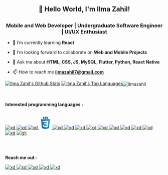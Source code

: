 <h2 align="center">👋 Hello World, I'm Ilma Zahil!<h2>

<h3 align="center">Mobile and Web Developer | Undergraduate Software Engineer | UI/UX Enthusiast</h3>

- 🌱 I’m currently learning **React**

- 👯 I’m looking forward to collaborate on **Web and Mobile Projects**

- 💬 Ask me about **HTML, CSS, JS, MySQL, Flutter, Python, React Native**

- 📫 How to reach me **ilmazahil7@gmail.com**

<a href="https://github.com/mahfoos/github-readme-stats"><img alt="Ilma Zahil's Github Stats" src="https://github-readme-stats.vercel.app/api?username=IlmaZahil&show_icons=true&count_private=true&theme=react&hide_border=true&bg_color=0D1117" /></a>
<a href="https://github.com/mahfoos/github-readme-stats"><img alt="Ilma Zahil's Top Languages" src="https://github-readme-stats.vercel.app/api/top-langs/?username=IlmaZahil&langs_count=8&count_private=true&layout=compact&theme=react&hide_border=true&bg_color=0D1117" /></a><img align="center" src="https://github-readme-streak-stats.herokuapp.com/?user=IlmaZahil&theme=react&hide_border=true&bg_color=0D1117" alt="ilmazahil" />


<br/><br/>
**Interested programming languages :** <br/><br/>

<a href="#">
 <img src="https://cdn.worldvectorlogo.com/logos/android.svg" alt="xd" width="40" height="40"/>
</a>
<a href="#">
 <img src="https://cdn.worldvectorlogo.com/logos/logo-javascript.svg" alt="xd" width="40" height="40"/>
</a>
<a href="#">
  <img src="https://cdn.worldvectorlogo.com/logos/html5-2.svg" alt="xd" width="40" height="40"/>
</a><a href="https://www.w3schools.com/css/" target="_blank"> <img src="https://raw.githubusercontent.com/devicons/devicon/master/icons/css3/css3-original-wordmark.svg" alt="css3" width="40" height="40"/> </a><a href="#">
  <img src="https://cdn.worldvectorlogo.com/logos/mysql-3.svg" alt="xd" width="40" height="40"/>
</a>
<a href="#">
  <img src="https://cdn.worldvectorlogo.com/logos/react-2.svg" alt="xd" width="40" height="40"/>
</a>
<a href="#">
  <img src="https://cdn.worldvectorlogo.com/logos/python-5.svg" alt="xd" width="40" height="40"/>
</a>
<a href="#">
  <img src="https://cdn.worldvectorlogo.com/logos/java-4.svg" alt="xd" width="40" height="40"/>
</a>
<a href="#">
  <img src="https://cdn.worldvectorlogo.com/logos/angular-icon-1.svg" alt="xd" width="40" height="40"/>
</a>
<a href="#">
  <img src="https://cdn.worldvectorlogo.com/logos/flutter.svg" alt="xd" width="40" height="40"/>
</a>
 <a href="#">
  <img src="https://cdn.worldvectorlogo.com/logos/dart.svg" alt="xd" width="40" height="40"/>
</a>
<a href="#">
  <img src="https://cdn.worldvectorlogo.com/logos/adobe-illustrator-cc-2019.svg" alt="xd" width="40" height="40"/>
<a href="#">
  <img src="https://cdn.worldvectorlogo.com/logos/figma-1.svg" alt="xd" width="40" height="40"/>
</a><a href="https://www.adobe.com/products/xd.html" target="_blank"> <img src="https://cdn.worldvectorlogo.com/logos/adobe-xd.svg" alt="xd" width="40" height="40"/></a> <a href="https://git-scm.com/" target="_blank"> <img src="https://www.vectorlogo.zone/logos/git-scm/git-scm-icon.svg" alt="git" width="40" height="40"/></a>

<br/><br/>

**Reach me out :**

<a href="https://www.instagram.com/iam_ilm/">
 <img src="https://cdn.worldvectorlogo.com/logos/instagram-2-1.svg" alt="xd" width="40" height="40"/>
</a>
<a href="https://twitter.com/FZahil">
  <img src="https://cdn.worldvectorlogo.com/logos/twitter-4.svg" alt="xd" width="40" height="40"/>
</a>
<a href="https://github.com/IlmaZahil">
  <img src="https://cdn.worldvectorlogo.com/logos/facebook-4.svg" alt="xd" width="40" height="40"/>
</a>
<a href="https://www.linkedin.com/in/fathima-ilma-zahil-6404021b9/">
  <img src="https://cdn.worldvectorlogo.com/logos/linkedin-icon-2.svg" alt="xd" width="40" height="40"/>
</a>
 <a href="https://medium.com/@ilmazahil7">
  <img src="https://cdn.worldvectorlogo.com/logos/monogram-medium.svg" alt="xd" width="40" height="40"/>
</a>

